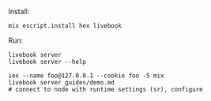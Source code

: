 Install:

    mix escript.install hex livebook

Run:

    livebook server
    livebook server --help

    iex --name foo@127.0.0.1 --cookie foo -S mix
    livebook server guides/demo.md
    # connect to node with runtime settings (sr), configure
